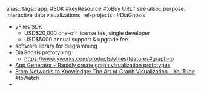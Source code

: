 alias::
tags:: app, #SDK #keyResource #toBuy
URL::
see-also::
purpose:: interactive data visualizations,
rel-projects:: #DiaGnosis

- yFiles SDK
	- USD$20,000 one-off license fee, single developer
	- USD$5000 annual support & upgrade fee
- software library for diagramming
- DiaGnosis prototyping
	- https://www.yworks.com/products/yfiles/features#graph-io
- [App Generator - Rapidly create graph visualization prototypes](https://www.yworks.com/products/app-generator)
- [From Networks to Knowledge: The Art of Graph Visualization - YouTube](https://www.youtube.com/watch?v=iWEevISgSLY&list=PLpIlEtPgrZsVNkrXYbY7QGoefccJOglbz) #toWatch
-
